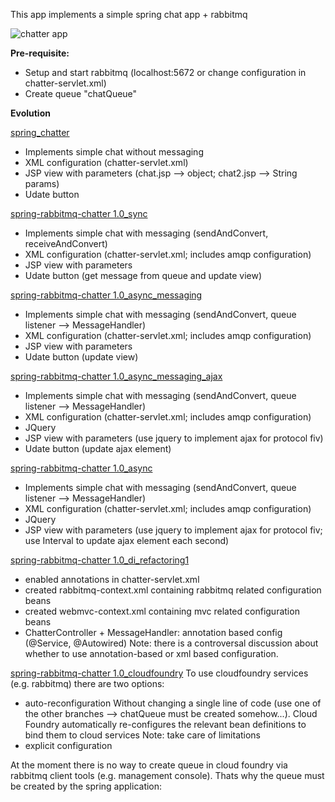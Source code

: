 This app implements a simple spring chat app + rabbitmq

![chatter app](https://github.com/melaniemaronde/spring_rabbitmq_chatter/raw/master/ui.gif)

<b>Pre-requisite:</b>
- Setup and start rabbitmq (localhost:5672 or change configuration in chatter-servlet.xml)
- Create queue "chatQueue"

<b>Evolution</b>

<u>spring_chatter</u>
- Implements simple chat without messaging
- XML configuration (chatter-servlet.xml)
- JSP view with parameters (chat.jsp --> object; chat2.jsp --> String params)
- Udate button

<u>spring-rabbitmq-chatter 1.0_sync</u>
- Implements simple chat with messaging (sendAndConvert, receiveAndConvert)
- XML configuration (chatter-servlet.xml; includes amqp configuration)
- JSP view with parameters
- Udate button (get message from queue and update view)

<u>spring-rabbitmq-chatter 1.0_async_messaging</u>
- Implements simple chat with messaging (sendAndConvert, queue listener --> MessageHandler)
- XML configuration (chatter-servlet.xml; includes amqp configuration)
- JSP view with parameters
- Udate button (update view)

<u>spring-rabbitmq-chatter 1.0_async_messaging_ajax</u>
- Implements simple chat with messaging (sendAndConvert, queue listener --> MessageHandler)
- XML configuration (chatter-servlet.xml; includes amqp configuration)
- JQuery 
- JSP view with parameters (use jquery to implement ajax for protocol fiv)
- Udate button (update ajax element)

<u>spring-rabbitmq-chatter 1.0_async</u>
- Implements simple chat with messaging (sendAndConvert, queue listener --> MessageHandler)
- XML configuration (chatter-servlet.xml; includes amqp configuration)
- JQuery 
- JSP view with parameters (use jquery to implement ajax for protocol fiv; use Interval to update ajax element each second)

<u>spring-rabbitmq-chatter 1.0_di_refactoring1</u>
- enabled annotations in chatter-servlet.xml
- created rabbitmq-context.xml containing rabbitmq related configuration beans
- created webmvc-context.xml containing mvc related configuration beans
- ChatterController + MessageHandler: annotation based config (@Service, @Autowired)
Note: there is a controversal discussion about whether to use annotation-based or xml based configuration.

<u>spring-rabbitmq-chatter 1.0_cloudfoundry</u>
To use cloudfoundry services (e.g. rabbitmq) there are two options:
- auto-reconfiguration 
Without changing a single line of code (use one of the other branches --> chatQueue must be created somehow...).
Cloud Foundry automatically re-configures the relevant bean definitions to bind them to cloud services
Note: take care of limitations
- explicit configuration

At the moment there is no way to create queue in cloud foundry via rabbitmq client tools (e.g. management console).
Thats why the queue must be created by the spring application:
<pre>
<!-- create queue declaratively -->
<bean id="queue" class="org.springframework.amqp.core.Queue">
    <constructor-arg value="chatQueue" />
</bean>
</pre>




